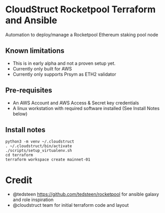 # CloudStruct Rocketpool Terraform and Ansible
Automation to deploy/manage a Rocketpool Ethereum staking pool node

## Known limitations
- This is in early alpha and not a proven setup yet.
- Currently only built for AWS
- Currently only supports Prsym as ETH2 validator

## Pre-requisites
- An AWS Account and AWS Access & Secret key credentials
- A linux workstation with required software installed (See Install Notes below)

## Install notes
```
python3 -m venv ~/.cloudstruct
. ~/.cloudstruct/bin/activate
./scripts/setup_virtualenv.sh
cd terraform
terraform workspace create mainnet-01
```

# Credit
- @tedsteen https://github.com/tedsteen/rocketpool for ansible galaxy and role inspiration
- @cloudstruct team for initial terraform code and layout
